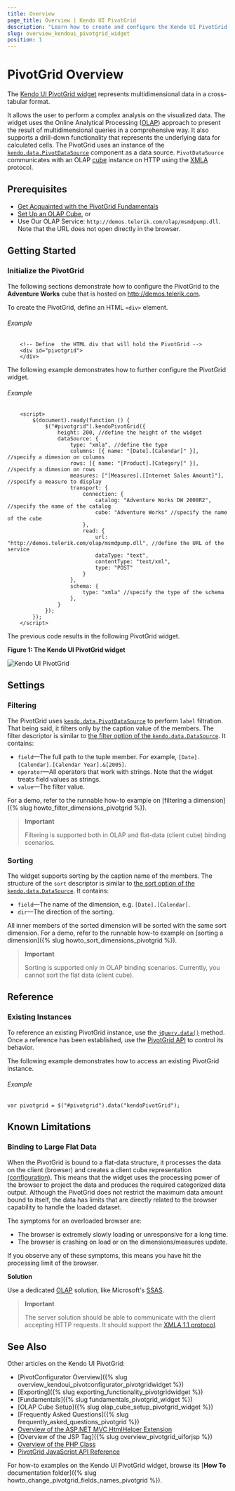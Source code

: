 ```yaml
---
title: Overview
page_title: Overview | Kendo UI PivotGrid
description: "Learn how to create and configure the Kendo UI PivotGrid widget."
slug: overview_kendoui_pivotgrid_widget
position: 1
---
```


# PivotGrid Overview

The [Kendo UI PivotGrid widget](http://demos.telerik.com/kendo-ui/pivotgrid/index) represents multidimensional data in a cross-tabular format.

It allows the user to perform a complex analysis on the visualized data. The widget uses the Online Analytical Processing ([OLAP](http://en.wikipedia.org/wiki/Online_analytical_processing)) approach to present the result of multidimensional queries in a comprehensive way. It also supports a drill-down functionality that represents the underlying data for calculated cells. The PivotGrid uses an instance of the [`kendo.data.PivotDataSource`](/api/framework/pivotdatasource) component as a data source. `PivotDataSource` communicates with an OLAP [cube](http://en.wikipedia.org/wiki/OLAP_cube) instance on HTTP using the [XMLA](http://en.wikipedia.org/wiki/XML_for_Analysis) protocol.

## Prerequisites

- [Get Acquainted with the PivotGrid Fundamentals](/web/pivotgrid/fundamentals)
- [Set Up an OLAP Cube](/web/pivotgrid/olap-cube-setup), or
- Use Our OLAP Service: `http://demos.telerik.com/olap/msmdpump.dll`. Note that the URL does not open directly in the browser.

## Getting Started

### Initialize the PivotGrid

The following sections demonstrate how to configure the PivotGrid to the **Adventure Works** cube that is hosted on http://demos.telerik.com.

To create the PivotGrid, define an HTML `<div>` element.

###### Example

		<!-- Define	 the HTML div that will hold the PivotGrid -->
		<div id="pivotgrid">
		</div>

The following example demonstrates how to further configure the PivotGrid widget.

###### Example

        <script>
        	$(document).ready(function () {
            	$("#pivotgrid").kendoPivotGrid({
					height: 200, //define the height of the widget
					dataSource: {
						type: "xmla", //define the type
						columns: [{ name: "[Date].[Calendar]" }], //specify a dimesion on columns
						rows: [{ name: "[Product].[Category]" }], //specify a dimesion on rows
						measures: ["[Measures].[Internet Sales Amount]"], //specify a measure to display
						transport: {
                            connection: {
                                catalog: "Adventure Works DW 2008R2", //specify the name of the catalog
                                cube: "Adventure Works" //specify the name of the cube
                            },
                            read: {
                                url: "http://demos.telerik.com/olap/msmdpump.dll", //define the URL of the service
                                dataType: "text",
                                contentType: "text/xml",
                                type: "POST"
                            }
                        },
						schema: {
                            type: "xmla" //specify the type of the schema
                        },
					}
				});
        	});
    	</script>

The previous code results in the following PivotGrid widget.

**Figure 1: The Kendo UI PivotGrid widget**

![Kendo UI PivotGrid](/images/pivotgrid.png)

## Settings

### Filtering

The PivotGrid uses [`kendo.data.PivotDataSource`](/api/framework/pivotdatasource) to perform `label` filtration. That being said, it filters only by the caption value of the members. The filter descriptor is similar to [the filter option of the `kendo.data.DataSource`](/api/javascript/data/datasource/configuration/filter). It contains:

- `field`&mdash;The full path to the tuple member. For example, `[Date].[Calendar].[Calendar Year].&[2005]`.
- `operator`&mdash;All operators that work with strings. Note that the widget treats field values as strings.
- `value`&mdash;The filter value.

For a demo, refer to the runnable how-to example on [filtering a dimension]({% slug howto_filter_dimensions_pivotgrid %}).

> **Important**
>
> Filtering is supported both in OLAP and flat-data (client cube) binding scenarios.

### Sorting

The widget supports sorting by the caption name of the members. The structure of the `sort` descriptor is similar to [the sort option of the `kendo.data.DataSource`](/api/javascript/data/datasource/configuration/sort). It contains:

- `field`&mdash;The name of the dimension, e.g. `[Date].[Calendar]`.
- `dir`&mdash;The direction of the sorting.

All inner members of the sorted dimension will be sorted with the same sort dimension. For a demo, refer to the runnable how-to example on [sorting a dimension]({% slug howto_sort_dimensions_pivotgrid %}).

> **Important**
>
> Sorting is supported only in OLAP binding scenarios. Currently, you cannot sort the flat data (client cube).

## Reference

### Existing Instances

To reference an existing PivotGrid instance, use the [`jQuery.data()`](http://api.jquery.com/jQuery.data/) method. Once a reference has been established, use the [PivotGrid API](/api/web/pivotgrid) to control its behavior.

The following example demonstrates how to access an existing PivotGrid instance.

###### Example

    var pivotgrid = $("#pivotgrid").data("kendoPivotGrid");

## Known Limitations

### Binding to Large Flat Data

When the PivotGrid is bound to a flat-data structure, it processes the data on the client (browser) and creates a client cube representation [(configuration)](/api/javascript/data/pivotdatasource/configuration/schema.cube). This means that the widget uses the processing power of the browser to project the data and produces the required categorized data output. Although the PivotGrid does not restrict the maximum data amount bound to itself, the data has limits that are directly related to the browser capability to handle the loaded dataset.

The symptoms for an overloaded browser are:

- The browser is extremely slowly loading or unresponsive for a long time.
- The browser is crashing on load or on the dimensions/measures update.

If you observe any of these symptoms, this means you have hit the processing limit of the browser.

**Solution**

Use a dedicated [OLAP](https://en.wikipedia.org/wiki/Online_analytical_processing) solution, like Microsoft's [SSAS](https://technet.microsoft.com/en-us/library/ms175609(v=sql.90).aspx).

> **Important**
>
> The server solution should be able to communicate with the client accepting HTTP requests. It should support the [XMLA 1.1 protocol](https://en.wikipedia.org/wiki/XML_for_Analysis).

## See Also

Other articles on the Kendo UI PivotGrid:

* [PivotConfigurator Overview]({% slug overview_kendoui_pivotconfigurator_pivotgridwidget %})
* [Exporting]({% slug exporting_functionality_pivotgridwidget %})
* [Fundamentals]({% slug fundamentals_pivotgrid_widget %})
* [OLAP Cube Setup]({% slug olap_cube_setup_pivotgrid_widget %})
* [Frequently Asked Questions]({% slug frequently_asked_questions_pivotgrid %})
* [Overview of the ASP.NET MVC HtmlHelper Extension](/aspnet-mvc/helpers/pivotgrid/overview)
* [Overview of the JSP Tag]({% slug overview_pivotgrid_uiforjsp %})
* [Overview of the PHP Class](/php/widgets/pivotgrid/overview)
* [PivotGrid JavaScript API Reference](/api/javascript/ui/pivotgrid)

For how-to examples on the Kendo UI PivotGrid widget, browse its [**How To** documentation folder]({% slug howto_change_pivotgrid_fields_names_pivotgrid %}).
